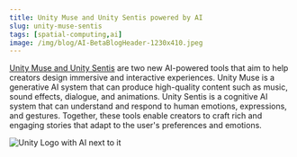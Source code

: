 ```yaml
---
title: Unity Muse and Unity Sentis powered by AI
slug: unity-muse-sentis
tags: [spatial-computing,ai]
image: /img/blog/AI-BetaBlogHeader-1230x410.jpeg
---
```


[Unity Muse and Unity Sentis](https://blog.unity.com/engine-platform/introducing-unity-muse-and-unity-sentis-ai) are two new AI-powered tools that aim to help creators design immersive and interactive experiences.<!--truncate--> Unity Muse is a generative AI system that can produce high-quality content such as music, sound effects, dialogue, and animations. Unity Sentis is a cognitive AI system that can understand and respond to human emotions, expressions, and gestures. Together, these tools enable creators to craft rich and engaging stories that adapt to the user's preferences and emotions.

![Unity Logo with AI next to it](/img/blog/AI-BetaBlogHeader-1230x410.jpeg)